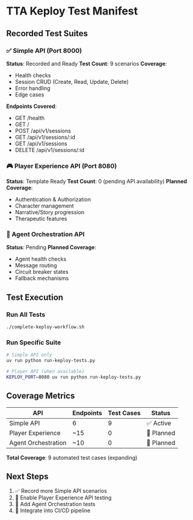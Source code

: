 # TTA Keploy Test Manifest

## Recorded Test Suites

### ✅ Simple API (Port 8000)
**Status**: Recorded and Ready
**Test Count**: 9 scenarios
**Coverage**:
- Health checks
- Session CRUD (Create, Read, Update, Delete)
- Error handling
- Edge cases

**Endpoints Covered**:
- GET /health
- GET /
- POST /api/v1/sessions
- GET /api/v1/sessions/:id
- GET /api/v1/sessions
- DELETE /api/v1/sessions/:id

### 🎮 Player Experience API (Port 8080)
**Status**: Template Ready
**Test Count**: 0 (pending API availability)
**Planned Coverage**:
- Authentication & Authorization
- Character management
- Narrative/Story progression
- Therapeutic features

### 🤖 Agent Orchestration API
**Status**: Pending
**Planned Coverage**:
- Agent health checks
- Message routing
- Circuit breaker states
- Fallback mechanisms

## Test Execution

### Run All Tests
```bash
./complete-keploy-workflow.sh
```

### Run Specific Suite
```bash
# Simple API only
uv run python run-keploy-tests.py

# Player API (when available)
KEPLOY_PORT=8080 uv run python run-keploy-tests.py
```

## Coverage Metrics

| API | Endpoints | Test Cases | Status |
|-----|-----------|------------|--------|
| Simple API | 6 | 9 | ✅ Active |
| Player Experience | ~15 | 0 | 📝 Planned |
| Agent Orchestration | ~10 | 0 | 📝 Planned |

**Total Coverage**: 9 automated test cases (expanding)

## Next Steps

1. ✅ Record more Simple API scenarios
2. 🔄 Enable Player Experience API testing
3. 🔄 Add Agent Orchestration tests
4. 🔄 Integrate into CI/CD pipeline
